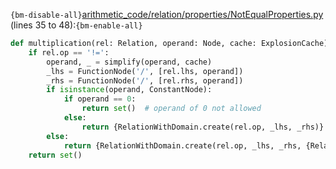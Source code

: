 `{bm-disable-all}`[arithmetic_code/relation/properties/NotEqualProperties.py](arithmetic_code/relation/properties/NotEqualProperties.py) (lines 35 to 48):`{bm-enable-all}`

```python
def multiplication(rel: Relation, operand: Node, cache: ExplosionCache) -> set[RelationWithDomain]:
    if rel.op == '!=':
        operand, _ = simplify(operand, cache)
        _lhs = FunctionNode('/', [rel.lhs, operand])
        _rhs = FunctionNode('/', [rel.rhs, operand])
        if isinstance(operand, ConstantNode):
            if operand == 0:
                return set()  # operand of 0 not allowed
            else:
                return {RelationWithDomain.create(rel.op, _lhs, _rhs)}
        else:
            return {RelationWithDomain.create(rel.op, _lhs, _rhs, {Relation('!=', operand, ConstantNode(0))})}
    return set()
```